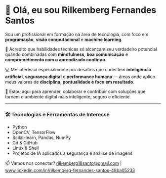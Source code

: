 # 👋 Olá, eu sou Rilkemberg Fernandes Santos

Sou um profissional em formação na área de tecnologia, com foco em **programação**, **visão computacional** e **machine learning**.

🧠 Acredito que habilidades técnicas só alcançam seu verdadeiro potencial quando combinadas com **mindfulness**, **boa comunicação** e **comprometimento com o aprendizado contínuo**.

💻 Me interesso especialmente por desafios que conectem **inteligência artificial**, **segurança digital** e **performance humana** — áreas onde aplico meus valores de **disciplina, pontualidade e foco em resultado**.

🚀 Estou aqui para aprender, colaborar e contribuir com soluções que tornem o ambiente digital mais inteligente, seguro e eficiente.

---

### 🛠️ Tecnologias e Ferramentas de Interesse
- Python
- OpenCV, TensorFlow
- Scikit-learn, Pandas, NumPy
- Git & GitHub
- Linux & Shell
- Projetos de IA aplicados a segurança e análise de imagens

📫 Vamos nos conectar? rilkemberg18santo@gmail.com | www.linkedin.com/in/rilkemberg-fernandes-santos-48ba05233
